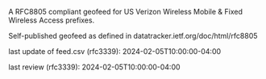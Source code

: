 

A RFC8805 compliant geofeed for US Verizon Wireless Mobile & Fixed Wireless Access prefixes.

Self-published geofeed as defined in datatracker.ietf.org/doc/html/rfc8805

last update of feed.csv (rfc3339): 2024-02-05T10:00:00-04:00

last review (rfc3339): 2024-02-05T10:00:00-04:00
